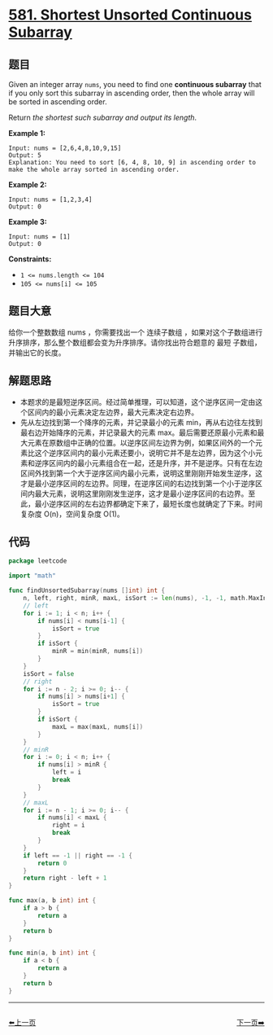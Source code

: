 # [581. Shortest Unsorted Continuous Subarray](https://leetcode.com/problems/shortest-unsorted-continuous-subarray/)


## 题目

Given an integer array `nums`, you need to find one **continuous subarray** that if you only sort this subarray in ascending order, then the whole array will be sorted in ascending order.

Return *the shortest such subarray and output its length*.

**Example 1:**

```
Input: nums = [2,6,4,8,10,9,15]
Output: 5
Explanation: You need to sort [6, 4, 8, 10, 9] in ascending order to make the whole array sorted in ascending order.
```

**Example 2:**

```
Input: nums = [1,2,3,4]
Output: 0
```

**Example 3:**

```
Input: nums = [1]
Output: 0
```

**Constraints:**

- `1 <= nums.length <= 104`
- `105 <= nums[i] <= 105`

## 题目大意

给你一个整数数组 nums ，你需要找出一个 连续子数组 ，如果对这个子数组进行升序排序，那么整个数组都会变为升序排序。请你找出符合题意的 最短 子数组，并输出它的长度。

## 解题思路

- 本题求的是最短逆序区间。经过简单推理，可以知道，这个逆序区间一定由这个区间内的最小元素决定左边界，最大元素决定右边界。
- 先从左边找到第一个降序的元素，并记录最小的元素 min，再从右边往左找到最右边开始降序的元素，并记录最大的元素 max。最后需要还原最小元素和最大元素在原数组中正确的位置。以逆序区间左边界为例，如果区间外的一个元素比这个逆序区间内的最小元素还要小，说明它并不是左边界，因为这个小元素和逆序区间内的最小元素组合在一起，还是升序，并不是逆序。只有在左边区间外找到第一个大于逆序区间内最小元素，说明这里刚刚开始发生逆序，这才是最小逆序区间的左边界。同理，在逆序区间的右边找到第一个小于逆序区间内最大元素，说明这里刚刚发生逆序，这才是最小逆序区间的右边界。至此，最小逆序区间的左右边界都确定下来了，最短长度也就确定了下来。时间复杂度 O(n)，空间复杂度 O(1)。

## 代码

```go
package leetcode

import "math"

func findUnsortedSubarray(nums []int) int {
	n, left, right, minR, maxL, isSort := len(nums), -1, -1, math.MaxInt32, math.MinInt32, false
	// left
	for i := 1; i < n; i++ {
		if nums[i] < nums[i-1] {
			isSort = true
		}
		if isSort {
			minR = min(minR, nums[i])
		}
	}
	isSort = false
	// right
	for i := n - 2; i >= 0; i-- {
		if nums[i] > nums[i+1] {
			isSort = true
		}
		if isSort {
			maxL = max(maxL, nums[i])
		}
	}
	// minR
	for i := 0; i < n; i++ {
		if nums[i] > minR {
			left = i
			break
		}
	}
	// maxL
	for i := n - 1; i >= 0; i-- {
		if nums[i] < maxL {
			right = i
			break
		}
	}
	if left == -1 || right == -1 {
		return 0
	}
	return right - left + 1
}

func max(a, b int) int {
	if a > b {
		return a
	}
	return b
}

func min(a, b int) int {
	if a < b {
		return a
	}
	return b
}
```


----------------------------------------------
<div style="display: flex;justify-content: space-between;align-items: center;">
<p><a href="https://books.halfrost.com/leetcode/ChapterFour/0500~0599/0575.Distribute-Candies/">⬅️上一页</a></p>
<p><a href="https://books.halfrost.com/leetcode/ChapterFour/0500~0599/0589.N-ary-Tree-Preorder-Traversal/">下一页➡️</a></p>
</div>
